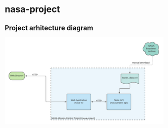 # nasa-project

## Project arhitecture diagram
![Project arhitecture diagram](project_arhitecture_diagram.png)
